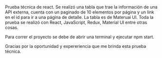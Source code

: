 Prueba técnica de react.
Se realizó una tabla que trae la información de una API externa, cuenta con un paginado de 10 elementos por página y un link en el id para ir a una página de detalle.
La tabla es de Materuai UI.
Toda la prueba se realizó con React, JavaScript, Redux, Material UI entre otras cosas.

Para correr el proyecto se debe de abrir una terminal y ejecutar npm start. 

Gracias por la oportunidad y expereriencia que me brinda esta prueba técnica. 
